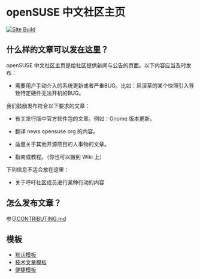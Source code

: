 # openSUSE 中文社区主页

[![Site Build](https://github.com/openSUSE-zh/page-opensuse-zh/actions/workflows/site-build.yml/badge.svg?branch=main)](https://github.com/openSUSE-zh/page-opensuse-zh/actions/workflows/site-build.yml)

## 什么样的文章可以发在这里？

openSUSE 中文社区主页是给社区提供新闻与公告的页面。以下内容应当及时发布：

* 需要用户手动介入的系统更新或者严重BUG。比如：风滚草的某个快照引入导致特定硬件无法开机的BUG。

我们鼓励发布符合以下要求的文章：

* 有关发行版中官方软件包的文章。例如：Gnome 版本更新。

* 翻译 news.opensuse.org 的内容。

* 适量关于其他开源项目的人事物的文章。

* 指南或教程。（你也可以搬到 Wiki 上）

下列信息不适合放在这里：

* 关于呼吁社区成员进行某种行动的内容

## 怎么发布文章？

参见[CONTRIBUTING.md](CONTRIBUTING.md)

## 模板

- [默认模板](/_drafts/2021-05-01-Tumbleweed%20更新模板.md)
- [技术文章模板](/_drafts/2021-12-04-技术文章模板.md)
- [便捷模板](/_drafts/2023-12-09-便捷模板.md)

